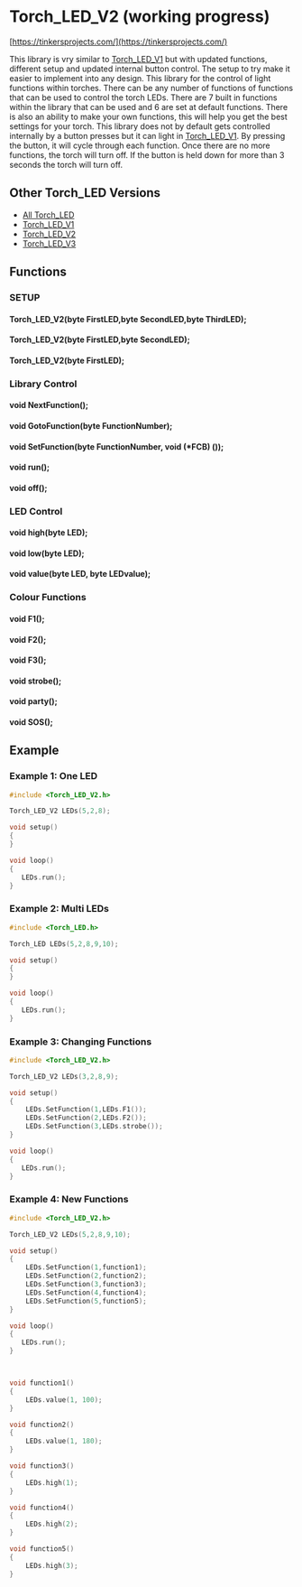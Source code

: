 # Torch_LED_V2 (working progress)
[https://tinkersprojects.com/](https://tinkersprojects.com/)

This library is vry similar to [Torch_LED_V1](https://github.com/tinkersprojects/Torch_LED/tree/master/Torch_LED_V1) but with updated functions, different setup and updated internal button control. The setup to try make it easier to implement into any design. 
This library for the control of light functions within torches. There can be any number of functions of functions that can be used to control the torch LEDs. There are 7 built in functions within the library that can be used and 6 are set at default functions. There is also an ability to make your own functions, this will help you get the best settings for your torch. 
This library does not by default gets controlled internally by a button presses but it can light in [Torch_LED_V1](https://github.com/tinkersprojects/Torch_LED/tree/master/Torch_LED_V1). By pressing the button, it will cycle through each function. Once there are no more functions, the torch will turn off. If the button is held down for more than 3 seconds the torch will turn off.


## Other Torch_LED Versions
- [All Torch_LED](https://github.com/tinkersprojects/Torch_LED/)
- [Torch_LED_V1](https://github.com/tinkersprojects/Torch_LED/tree/master/Torch_LED_V1)
- [Torch_LED_V2](https://github.com/tinkersprojects/Torch_LED/tree/master/Torch_LED_V2)
- [Torch_LED_V3](https://github.com/tinkersprojects/Torch_LED/tree/master/Torch_LED_V3)


## Functions
### SETUP
#### Torch_LED_V2(byte FirstLED,byte SecondLED,byte ThirdLED);
#### Torch_LED_V2(byte FirstLED,byte SecondLED);
#### Torch_LED_V2(byte FirstLED);

### Library Control  
#### void NextFunction();
#### void GotoFunction(byte FunctionNumber);
#### void SetFunction(byte FunctionNumber, void (*FCB) ());
#### void run();
#### void off();

### LED Control
#### void high(byte LED);
#### void low(byte LED);
#### void value(byte LED, byte LEDvalue);

### Colour Functions
#### void F1();
#### void F2();
#### void F3();
#### void strobe();
#### void party();
#### void SOS();


## Example
### Example 1: One LED

```c++
#include <Torch_LED_V2.h>

Torch_LED_V2 LEDs(5,2,8);

void setup() 
{
}

void loop() 
{
   LEDs.run();
}
```

### Example 2: Multi LEDs

```c++
#include <Torch_LED.h>

Torch_LED LEDs(5,2,8,9,10);

void setup() 
{
}

void loop() 
{
   LEDs.run();
}
```

### Example 3: Changing Functions

```c++
#include <Torch_LED_V2.h>

Torch_LED_V2 LEDs(3,2,8,9);

void setup() 
{
    LEDs.SetFunction(1,LEDs.F1());
    LEDs.SetFunction(2,LEDs.F2());
    LEDs.SetFunction(3,LEDs.strobe());
}

void loop() 
{
   LEDs.run();
}
```

### Example 4: New Functions

```c++
#include <Torch_LED_V2.h>

Torch_LED_V2 LEDs(5,2,8,9,10);

void setup() 
{
    LEDs.SetFunction(1,function1);
    LEDs.SetFunction(2,function2);
    LEDs.SetFunction(3,function3);
    LEDs.SetFunction(4,function4);
    LEDs.SetFunction(5,function5);
}

void loop() 
{
   LEDs.run();
}



void function1()
{
    LEDs.value(1, 100);
}

void function2()
{
    LEDs.value(1, 180);
}

void function3()
{
    LEDs.high(1);
}

void function4()
{
    LEDs.high(2);
}

void function5()
{
    LEDs.high(3);
}
```
